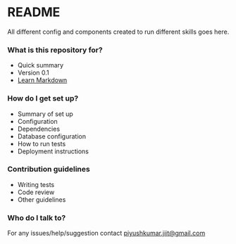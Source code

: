 # README #

All different config and components created to run different skills goes here.

### What is this repository for? ###

* Quick summary
* Version 0.1
* [Learn Markdown](https://bitbucket.org/tutorials/markdowndemo)

### How do I get set up? ###

* Summary of set up
* Configuration
* Dependencies
* Database configuration
* How to run tests
* Deployment instructions

### Contribution guidelines ###

* Writing tests
* Code review
* Other guidelines

### Who do I talk to? ###

For any issues/help/suggestion contact piyushkumar.jiit@gmail.com